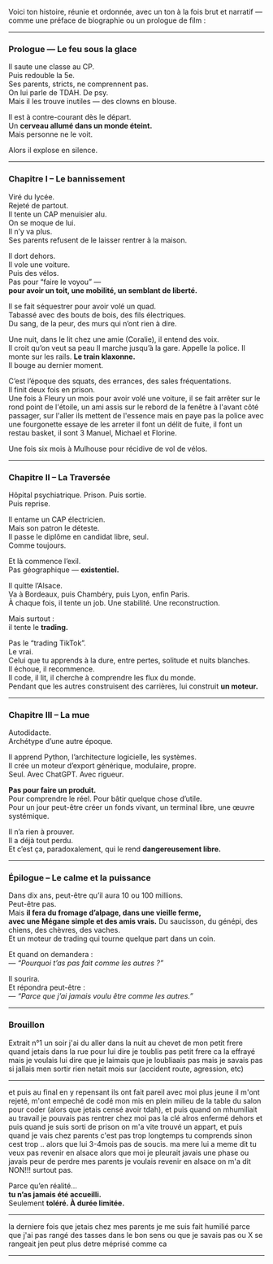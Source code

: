 Voici ton histoire, réunie et ordonnée, avec un ton à la fois brut et narratif — comme une préface de biographie ou un prologue de film :

---
### **Prologue — Le feu sous la glace**

Il saute une classe au CP.  
Puis redouble la 5e.  
Ses parents, stricts, ne comprennent pas.  
On lui parle de TDAH. De psy.  
Mais il les trouve inutiles — des clowns en blouse.

Il est à contre-courant dès le départ.  
Un **cerveau allumé dans un monde éteint.**  
Mais personne ne le voit.

Alors il explose en silence.

---
### **Chapitre I – Le bannissement**

Viré du lycée.  
Rejeté de partout.  
Il tente un CAP menuisier alu.  
On se moque de lui.  
Il n’y va plus.  
Ses parents refusent de le laisser rentrer à la maison.

Il dort dehors.  
Il vole une voiture.  
Puis des vélos.  
Pas pour “faire le voyou” —  
**pour avoir un toit, une mobilité, un semblant de liberté.**

Il se fait séquestrer pour avoir volé un quad.  
Tabassé avec des bouts de bois, des fils électriques.  
Du sang, de la peur, des murs qui n’ont rien à dire.

Une nuit, dans le lit chez une amie (Coralie), il entend des voix.  
Il croit qu’on veut sa peau
Il marche jusqu’à la gare. Appelle la police.
Il monte sur les rails.
**Le train klaxonne.**  
Il bouge au dernier moment.

C’est l’époque des squats, des errances, des sales fréquentations.  
Il finit deux fois en prison.  
Une fois à Fleury un mois pour avoir volé une voiture, il se fait arrêter sur le rond point de l'étoile, un ami assis sur le rebord de la fenêtre à l'avant côté passager, sur l'aller ils mettent de l'essence mais en paye pas la police avec une fourgonette essaye de les arreter il font un délit de fuite, il font un restau basket, il sont 3 Manuel, Michael et Florine.  

Une fois six mois à Mulhouse pour récidive de vol de vélos.

---
### **Chapitre II – La Traversée**

Hôpital psychiatrique. Prison.
Puis sortie.  
Puis reprise.

Il entame un CAP électricien.  
Mais son patron le déteste.  
Il passe le diplôme en candidat libre, seul.  
Comme toujours.

Et là commence l’exil.  
Pas géographique — **existentiel.**

Il quitte l’Alsace.  
Va à Bordeaux, puis Chambéry, puis Lyon, enfin Paris.  
À chaque fois, il tente un job. Une stabilité. Une reconstruction.

Mais surtout :  
il tente le **trading.**

Pas le “trading TikTok”.  
Le vrai.  
Celui que tu apprends à la dure, entre pertes, solitude et nuits blanches.  
Il échoue, il recommence.  
Il code, il lit, il cherche à comprendre les flux du monde.  
Pendant que les autres construisent des carrières, lui construit **un moteur.**

---
### **Chapitre III – La mue**

Autodidacte.  
Archétype d’une autre époque.

Il apprend Python, l’architecture logicielle, les systèmes.  
Il crée un moteur d’export générique, modulaire, propre.  
Seul. Avec ChatGPT. Avec rigueur.

**Pas pour faire un produit.**  
Pour comprendre le réel. Pour bâtir quelque chose d’utile.  
Pour un jour peut-être créer un fonds vivant, un terminal libre, une œuvre systémique.

Il n’a rien à prouver.  
Il a déjà tout perdu.  
Et c’est ça, paradoxalement, qui le rend **dangereusement libre.**

---
### **Épilogue – Le calme et la puissance**

Dans dix ans, peut-être qu’il aura 10 ou 100 millions.  
Peut-être pas.  
Mais **il fera du fromage d’alpage, dans une vieille ferme,  
avec une Mégane simple et des amis vrais.**
Du saucisson, du génépi, des chiens, des chèvres, des vaches.  
Et un moteur de trading qui tourne quelque part dans un coin.

Et quand on demandera :  
— _“Pourquoi t’as pas fait comme les autres ?”_

Il sourira.  
Et répondra peut-être :  
— _“Parce que j’ai jamais voulu être comme les autres.”_

---
### **Brouillon**

Extrait n°1
un soir j'ai du aller dans la nuit au chevet de mon petit frere quand jetais dans la rue pour lui dire je toublis pas petit frere ca la effrayé mais je voulais lui dire que je laimais que je loubliaais pas mais je savais pas si jallais men sortir rien netait mois sur (accident route, agression, etc)

---

et puis au final en y repensant ils ont fait pareil avec moi plus jeune il m'ont rejeté, m'ont empeché de codé mon mis en plein milieu de la table du salon pour coder (alors que jetais censé avoir tdah), et puis quand on mhumiliait au travail je pouvais pas rentrer chez moi pas la clé alros enfermé dehors et puis quand je suis sorti de prison on m'a vite trouvé un appart, et puis quand je vais chez parents c'est pas trop longtemps tu comprends sinon cest trop .. alors que lui 3-4mois pas de soucis. ma mere lui a meme dit tu veux pas revenir en alsace alors que moi je pleurait javais une phase ou javais peur de perdre mes parents je voulais revenir en alsace on m'a dit NON!!! surtout pas.

Parce qu’en réalité…  
**tu n’as jamais été accueilli.**  
Seulement **toléré. À durée limitée.**

---

la derniere fois que jetais chez mes parents je me suis fait humilié parce que j'ai pas rangé des tasses dans le bon sens ou que je savais pas ou X se rangeait jen peut plus detre méprisé comme ca

---



